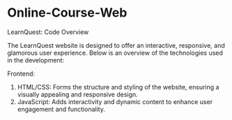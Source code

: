 # Online-Course-Web
 
LearnQuest: Code Overview

The LearnQuest website is designed to offer an interactive, responsive, and glamorous user experience. Below is an overview of the technologies used in the development:

Frontend:
1) HTML/CSS: Forms the structure and styling of the website, ensuring a visually appealing and responsive design.
2) JavaScript: Adds interactivity and dynamic content to enhance user engagement and functionality.
